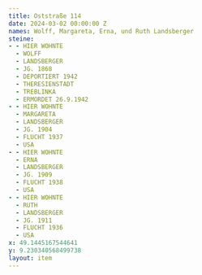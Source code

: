 ```yaml
---
title: Oststraße 114
date: 2024-03-02 00:00:00 Z
names: Wolff, Margareta, Erna, und Ruth Landsberger 
steine:
- - HIER WOHNTE
  - WOLFF
  - LANDSBERGER
  - JG. 1868
  - DEPORTIERT 1942
  - THERESIENSTADT
  - TREBLINKA
  - ERMORDET 26.9.1942
- - HIER WOHNTE
  - MARGARETA
  - LANDSBERGER
  - JG. 1904
  - FLUCHT 1937
  - USA
- - HIER WOHNTE
  - ERNA
  - LANDSBERGER
  - JG. 1909
  - FLUCHT 1938
  - USA
- - HIER WOHNTE
  - RUTH
  - LANDSBERGER
  - JG. 1911
  - FLUCHT 1936
  - USA
x: 49.1445167544641
y: 9.230340568499738
layout: item
---
```


